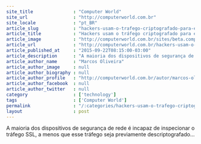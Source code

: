 ```yaml
---
site_title               : "Computer World"
site_url                 : "http://computerworld.com.br"
site_locale              : "pt_BR"
article_slug             : "hackers-usam-o-trafego-criptografado-para-esconder-ameacas-avancadas"
article_title            : "Hackers usam o tráfego criptografado para esconder ameaças avançadas"
article_image            : "http://computerworld.com.br/sites/beta.computerworld.com.br/files/news_articles/marcos_oliveira.jpg"
article_url              : "http://computerworld.com.br/hackers-usam-o-trafego-criptografado-para-esconder-ameacas-avancadas"
article_published_at     : "2015-09-22T08:15:00-03:00"
article_description      : "A maioria dos dispositivos de segurança de rede é incapaz de inspecionar o tráfego SSL, a menos que esse tráfego seja previamente descriptografado..."
article_author_name      : "Marcos Oliveira"
article_author_image     : null
article_author_biography : null
article_author_profile   : "http://computerworld.com.br/autor/marcos-oliveira"
article_author_facebook  : null
article_author_twitter   : null
category                 : ['technology']
tags                     : ['Computer World']
permalink                : "/:categories/hackers-usam-o-trafego-criptografado-para-esconder-ameacas-avancadas/"
layout                   : post
---
```


A maioria dos dispositivos de segurança de rede é incapaz de inspecionar o tráfego SSL, a menos que esse tráfego seja previamente descriptografado...
